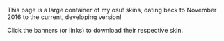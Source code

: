 This page is a large container of my osu! skins, dating back to November 2016 to the current, developing version!

Click the banners (or links) to download their respective skin.